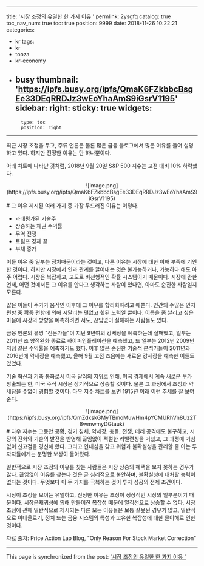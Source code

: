 
---
title: '시장 조정의 유일한 한 가지 이유 '
permlink: 2ysgfq
catalog: true
toc_nav_num: true
toc: true
position: 9999
date: 2018-11-26 10:22:21
categories:
- kr
tags:
- kr
- tooza
- kr-economy
- busy
thumbnail: 'https://ipfs.busy.org/ipfs/QmaK6FZkbbcBsgEe33DEqRRDJz3wEoYhaAmS9iGsrV1195'
sidebar:
    right:
        sticky: true
widgets:
    -
        type: toc
        position: right
---


최근 시장 조정을 두고,  주류 언론은 물론 많은 금융 블로그에서 많은 이유를 들어 설명하고 있다. 하지만 진정한 이유는 단 하나뿐이다. 

아래 차트에 나타난 것처럼, 2018년 9월 20일 S&P 500 지수는 고점 대비 10% 하락했다. 

<center>
![image.png](https://ipfs.busy.org/ipfs/QmaK6FZkbbcBsgEe33DEqRRDJz3wEoYhaAmS9iGsrV1195)
</center>
#
그 이유 제시된 여러 가지 중 가장 두드러진 이유는 이렇다. 

- 과대평가된 기술주 
- 상승하는 채권 수익률 
- 무역 전쟁 
- 트럼프 경제 끝 
- 부채 증가 

이들 이유 중 일부는 정치때문이라는 것이고, 다른 이유는 시장에 대한 이해 부족에 기인한 것이다. 하지만 시장에서 인과 관계를 끌어내는 것은 불가능하거나, 가능하다 해도 아주 어렵다. 시장은 복잡하고, 고도로 비선형적인 확률 시스템이기 때문이다. 시장에 관한 언제, 어떤 것에서든 그 이유를 안다고 생각하는 사람이 있다면, 아마도 순진한 사람일지 모른다.  

많은 이들이 주가가 움직인 이후에 그 이유를 합리화하려고 애쓴다. 인간의 수많은 인지 편향 중 확증 편향에 의해 시달리는 덧없고 헛된 노력일 뿐이다. 이름을 좀 날리고 싶은 마음에 시장의 방향을 예측하려면 서도, 끊임없이 실해하는 사람들도 있다.  

금융 언론의 유명 "전문가들"이 지난 9년여의 강세장을 예측하는데 실패했고, 일부는 2011년 초 양적완화 종료로 하이퍼인플레이션을 예측했고, 또 일부는 2012년 2009년 저점 같은 수익률을 예측하기도 했다. 이후 많은 순진한 기술적 분석가들이 2011년과 2016년에 약세장을 예측했고, 올해 9월 고점 즈음에는 새로운 강세장을 예측한 이들도 있었다. 

기술 혁신과 기축 통화로서 미국 달러의 지위로 인해, 미국 경제에서 계속 새로운 부가 창출되는 한, 미국 주식 시장은 장기적으로 상승할 것이다. 물론 그 과정에서 조정과 약세장을 수없이 경험할 것이다. 다우 지수 차트를 보면 1915년 이래 이런 추세를 잘 보여준다.  

<center>
![image.png](https://ipfs.busy.org/ipfs/QmZdxskGMyTBmoMuwHm4pYCMURhVn8Uz2T8wmwmyDGtauk)
</center>
#
다우 지수는 그동안 공황, 경기 침체, 약세장, 충돌, 전쟁, 테러 공격에도 불구하고, 시장의 진화와 기술의 발전을 반영해 끊임없이 적절한 리밸런싱을 거쳤고, 그 과정에 거침없이 신고점을 경신해 왔다. 그리고 인내심을 갖고 위험과 불확실성을 관리할 줄 아는 투자자들에게는 분명한 보상이 돌아왔다.  

일반적으로 시장 조정의 이유를 찾는 사람들은 시장 상승의 혜택을 보지 못하는 경우가 많다. 끊임없이 이유를 찾는다 것은 곧 심리적으로 불안하며, 불확실성에 대처할 능력이 없다는 것이다. 무엇보다 이 두 가지를 극복하는 것이 투자 성공의 전제 조건이다.     

시장이 조정을 보이는 유일하고, 진정한 이유는 조정이 정상적인 시장의 일부분이기 때문이다. 시장은재귀성에 의해 만들어진 복잡성 때문에 일직선으로 상승할 수 없다. 시장 조정에 관해 일반적으로 제시되는 다른 모든 이유들은 보통 잘못된 경우가 많고, 일반적으로 이데올로기, 정치 또는 금융 시스템의 특성과 고유한 복잡성에 대한 몰이해로 인한 것이다.  

자료 출처: Price Action Lap Blog, "Only Reason For Stock Market Correction"

- - -

This page is synchronized from the post: ['시장 조정의 유일한 한 가지 이유 '](https://steemit.com/@pius.pius/2ysgfq)
